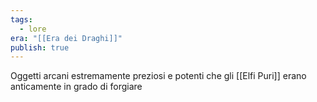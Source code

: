```yaml
---
tags:
  - lore
era: "[[Era dei Draghi]]"
publish: true
---
```

Oggetti arcani estremamente preziosi e potenti che gli [[Elfi Puri]] erano anticamente in grado di forgiare